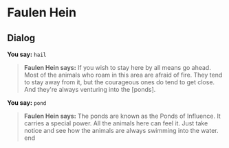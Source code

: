 # Faulen Hein
## Dialog

**You say:** `hail`



>**Faulen Hein says:** If you wish to stay here by all means go ahead. Most of the animals who roam in this area are afraid of fire. They tend to stay away from it, but the courageous ones do tend to get close. And they're always venturing into the [ponds].

**You say:** `pond`



>**Faulen Hein says:** The ponds are known as the Ponds of Influence. It carries a special power. All the animals here can feel it. Just take notice and see how the animals are always swimming into the water.
end
